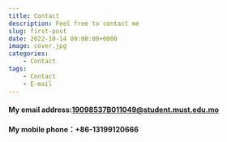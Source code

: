 ```yaml
---
title: Contact
description: Feel free to contact me
slug: first-post
date: 2022-10-14 09:00:00+0000
image: cover.jpg
categories:
    - Contact
tags:
    - Contact
    - E-mail
---
```


#### My email address:<19098537B011049@student.must.edu.mo>

#### My mobile phone：+86-13199120666 